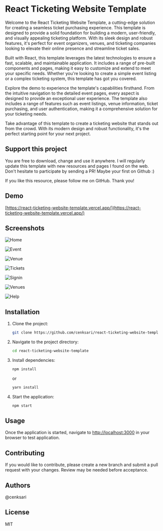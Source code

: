 # React Ticketing Website Template

Welcome to the React Ticketing Website Template, a cutting-edge solution for creating a seamless ticket purchasing experience. This template is designed to provide a solid foundation for building a modern, user-friendly, and visually appealing ticketing platform. With its sleek design and robust features, it's perfect for event organizers, venues, and ticketing companies looking to elevate their online presence and streamline ticket sales.

Built with React, this template leverages the latest technologies to ensure a fast, scalable, and maintainable application. It includes a range of pre-built components and pages, making it easy to customize and extend to meet your specific needs. Whether you're looking to create a simple event listing or a complex ticketing system, this template has got you covered.

Explore the demo to experience the template's capabilities firsthand. From the intuitive navigation to the detailed event pages, every aspect is designed to provide an exceptional user experience. The template also includes a range of features such as event listings, venue information, ticket purchasing, and user authentication, making it a comprehensive solution for your ticketing needs.

Take advantage of this template to create a ticketing website that stands out from the crowd. With its modern design and robust functionality, it's the perfect starting point for your next project.

## Support this project

You are free to download, change and use it anywhere. I will regularly update this template with new resources and pages I found on the web. Don't hesitate to participate by sending a PR! Maybe your first on Github :)

If you like this resource, please follow me on GitHub. Thank you!

## Demo

[https://react-ticketing-website-template.vercel.app/](https://react-ticketing-website-template.vercel.app/)

## Screenshots

![Home](https://raw.githubusercontent.com/cenksari/react-ticketing-website-template/master/screenshots/home.png)

![Event](https://raw.githubusercontent.com/cenksari/react-ticketing-website-template/master/screenshots/event.png)

![Venue](https://raw.githubusercontent.com/cenksari/react-ticketing-website-template/master/screenshots/venue.png)

![Tickets](https://raw.githubusercontent.com/cenksari/react-ticketing-website-template/master/screenshots/tickets.png)

![Signin](https://raw.githubusercontent.com/cenksari/react-ticketing-website-template/master/screenshots/signin.png)

![Venues](https://raw.githubusercontent.com/cenksari/react-ticketing-website-template/master/screenshots/venues.png)

![Help](https://raw.githubusercontent.com/cenksari/react-ticketing-website-template/master/screenshots/help.png)

## Installation

1. Clone the project:

   ```bash
   git clone https://github.com/cenksari/react-ticketing-website-template.git
   ```

2. Navigate to the project directory:

   ```bash
   cd react-ticketing-website-template
   ```

3. Install dependencies:

   ```bash
   npm install
   ```

   or

   ```bash
   yarn install
   ```

4. Start the application:

   ```bash
   npm start
   ```

## Usage

Once the application is started, navigate to [http://localhost:3000](http://localhost:3000) in your browser to test application.

## Contributing

If you would like to contribute, please create a new branch and submit a pull request with your changes. Review may be needed before acceptance.

## Authors

@cenksari

## License

MIT

